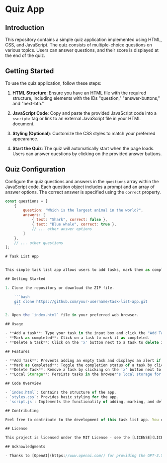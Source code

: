 # Quiz App

## Introduction

This repository contains a simple quiz application implemented using HTML, CSS, and JavaScript. The quiz consists of multiple-choice questions on various topics. Users can answer questions, and their score is displayed at the end of the quiz.

## Getting Started

To use the quiz application, follow these steps:

1. **HTML Structure**: Ensure you have an HTML file with the required structure, including elements with the IDs "question," "answer-buttons," and "next-btn."

2. **JavaScript Code**: Copy and paste the provided JavaScript code into a `<script>` tag or link to an external JavaScript file in your HTML document.

3. **Styling (Optional)**: Customize the CSS styles to match your preferred appearance.

4. **Start the Quiz**: The quiz will automatically start when the page loads. Users can answer questions by clicking on the provided answer buttons.

## Quiz Configuration

Configure the quiz questions and answers in the `questions` array within the JavaScript code. Each question object includes a prompt and an array of answer options. The correct answer is specified using the `correct` property.

```javascript
const questions = [
    {
        question: "Which is the largest animal in the world?",
        answers: [
            { text: "Shark", correct: false },
            { text: "Blue whale", correct: true },
            // ... other answer options
        ]
    },
    // ... other questions
];

# Task List App


This simple task list app allows users to add tasks, mark them as completed, and delete tasks. The app uses HTML, CSS, and JavaScript to provide a basic interface for managing tasks.

## Getting Started

1. Clone the repository or download the ZIP file.

    ```bash
    git clone https://github.com/your-username/task-list-app.git
    ```

2. Open the `index.html` file in your preferred web browser.

## Usage

- **Add a task**: Type your task in the input box and click the "Add Task" button.
- **Mark as completed**: Click on a task to mark it as completed.
- **Delete a task**: Click on the 'x' button next to a task to delete it.

## Features

- **Add Task**: Prevents adding an empty task and displays an alert if attempted.
- **Mark as Completed**: Toggle the completion status of a task by clicking on it.
- **Delete Task**: Remove a task by clicking on the 'x' button next to it.
- **Local Storage**: Persists tasks in the browser's local storage for data retention.

## Code Overview

- `index.html`: Contains the structure of the app.
- `styles.css`: Provides basic styling for the app.
- `script.js`: Implements the functionality of adding, marking, and deleting tasks. It also includes local storage management.

## Contributing

Feel free to contribute to the development of this task list app. You can submit bug reports, feature requests, or even pull requests.

## License

This project is licensed under the MIT License - see the [LICENSE](LICENSE) file for details.

## Acknowledgments

- Thanks to [OpenAI](https://www.openai.com/) for providing the GPT-3.5 model that assisted in generating this README.




